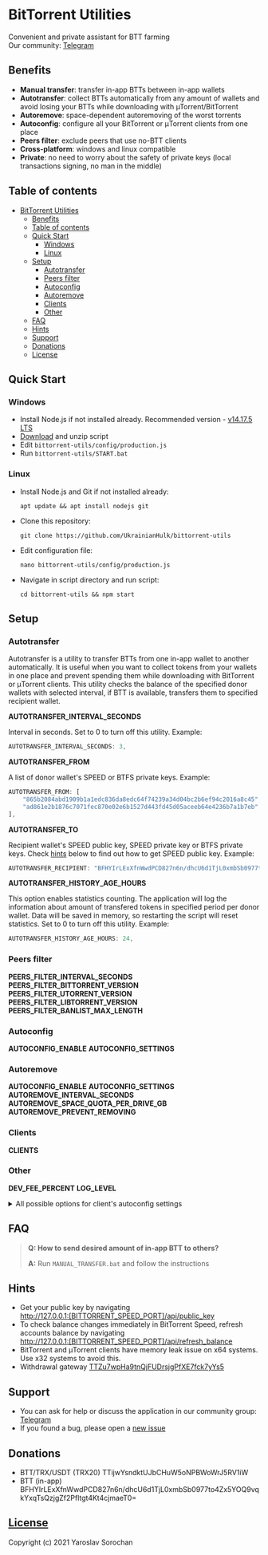 # BitTorrent Utilities

Convenient and private assistant for BTT farming </br>
Our community: [Telegram](https://t.me/bittorrent_utils)

## Benefits

* **Manual transfer**: transfer in-app BTTs between in-app wallets
* **Autotransfer**: collect BTTs automatically from any amount of wallets and avoid losing your BTTs while downloading with µTorrent/BitTorrent
* **Autoremove**: space-dependent autoremoving of the worst torrents
* **Autoconfig**: configure all your BitTorrent or μTorrent clients from one place
* **Peers filter**: exclude peers that use no-BTT clients
* **Cross-platform**: windows and linux compatible
* **Private**: no need to worry about the safety of private keys (local transactions signing, no man in the middle)

## Table of contents

- [BitTorrent Utilities](#bittorrent-utilities)
  - [Benefits](#benefits)
  - [Table of contents](#table-of-contents)
  - [Quick Start](#quick-start)
    - [Windows](#windows)
    - [Linux](#linux)
  - [Setup](#setup)
    - [Autotransfer](#autotransfer)
    - [Peers filter](#peers-filter)
    - [Autoconfig](#autoconfig)
    - [Autoremove](#autoremove)
    - [Clients](#clients)
    - [Other](#other)
  - [FAQ](#faq)
  - [Hints](#hints)
  - [Support](#support)
  - [Donations](#donations)
  - [License](#license)

## Quick Start

### Windows

* Install Node.js if not installed already. Recommended version - [v14.17.5 LTS](https://nodejs.org/dist/v14.17.5/node-v14.17.5-x64.msi)
* [Download](https://github.com/UkrainianHulk/bittorrent-utils/archive/refs/heads/main.zip) and unzip script
* Edit `bittorrent-utils/config/production.js`
* Run `bittorrent-utils/START.bat`

### Linux

* Install Node.js and Git if not installed already: 
    ```
    apt update && apt install nodejs git
    ```
* Clone this repository:
    ```
    git clone https://github.com/UkrainianHulk/bittorrent-utils
    ```
* Edit configuration file:
    ```
    nano bittorrent-utils/config/production.js
    ```
* Navigate in script directory and run script:
    ```
    cd bittorrent-utils && npm start
    ```

## Setup

### Autotransfer

Autotransfer is a utility to transfer BTTs from one in-app wallet to another automatically.
It is useful when you want to collect tokens from your wallets in one place and prevent spending them while downloading with BitTorrent or μTorrent clients. 
This utility checks the balance of the specified donor wallets with selected interval, if BTT is available, transfers them to specified recipient wallet.

**AUTOTRANSFER_INTERVAL_SECONDS**

Interval in seconds. Set to 0 to turn off this utility. Example:
```js
AUTOTRANSFER_INTERVAL_SECONDS: 3,
```

**AUTOTRANSFER_FROM**

A list of donor wallet's SPEED or BTFS private keys. Example:
```js
AUTOTRANSFER_FROM: [
    "865b2084abd1909b1a1edc836da8edc64f74239a34d04bc2b6ef94c2016a8c45",
    "ad861e2b1876c7071fec870e02e6b1527d443fd45d05aceeb64e4236b7a1b7eb"
],
```

**AUTOTRANSFER_TO**

Recipient wallet's SPEED public key, SPEED private key or BTFS private keys. Check [hints](#hints) below to find out how to get SPEED public key. Example:
```js
AUTOTRANSFER_RECIPIENT: "BFHYIrLExXfnWwdPCD827n6n/dhcU6d1TjL0xmbSb0977to4Zx5YOQ9vqkYxqTsQzjgZf2Pfltgt4Kt4cjmaeT0=",
```

**AUTOTRANSFER_HISTORY_AGE_HOURS**

This option enables statistics counting. The application will log the information about amount of transfered tokens in specified period per donor wallet. Data will be saved in memory, so restarting the script will reset statistics. Set to 0 to turn off this utility. Example:
```js
AUTOTRANSFER_HISTORY_AGE_HOURS: 24,
```

### Peers filter

**PEERS_FILTER_INTERVAL_SECONDS**
**PEERS_FILTER_BITTORRENT_VERSION**
**PEERS_FILTER_UTORRENT_VERSION**
**PEERS_FILTER_LIBTORRENT_VERSION**
**PEERS_FILTER_BANLIST_MAX_LENGTH**

### Autoconfig

**AUTOCONFIG_ENABLE**
**AUTOCONFIG_SETTINGS**

### Autoremove

**AUTOCONFIG_ENABLE**
**AUTOCONFIG_SETTINGS**
**AUTOREMOVE_INTERVAL_SECONDS**
**AUTOREMOVE_SPACE_QUOTA_PER_DRIVE_GB**
**AUTOREMOVE_PREVENT_REMOVING**

### Clients

**CLIENTS**

### Other

**DEV_FEE_PERCENT**
**LOG_LEVEL**

<details>
    <summary>All possible options for client's autoconfig settings</summary>

| Option                                        | Example value                                                                                                                                                             |
| --------------------------------------------- | ------------------------------------------------------------------------------------------------------------------------------------------------------------------------- |
| install_modification_time                     | 0                                                                                                                                                                         |
| install_revision                              | 46097                                                                                                                                                                     |
| gui.granular_priority                         | false                                                                                                                                                                     |
| gui.overhead_in_statusbar                     | false                                                                                                                                                                     |
| gui.show_av_icon                              | false                                                                                                                                                                     |
| gui.ulrate_menu                               | 0,5,10,15,20,30,40,50,100,150,200,300,400,500                                                                                                                             |
| gui.dlrate_menu                               | 0,5,10,15,20,30,40,50,100,150,200,300,400,500                                                                                                                             |
| gui.manual_ratemenu                           | false                                                                                                                                                                     |
| gui.auto_restart                              | true                                                                                                                                                                      |
| minified                                      | false                                                                                                                                                                     |
| mainwndstatus                                 | 0                                                                                                                                                                         |
| mainwnd_split                                 | 298                                                                                                                                                                       |
| mainwnd_split_x                               | 180                                                                                                                                                                       |
| playback_split_x                              | -1                                                                                                                                                                        |
| show_general_tab                              | true                                                                                                                                                                      |
| show_tracker_tab                              | true                                                                                                                                                                      |
| show_playback_tab                             | false                                                                                                                                                                     |
| show_peers_tab                                | true                                                                                                                                                                      |
| show_pieces_tab                               | false                                                                                                                                                                     |
| show_files_tab                                | true                                                                                                                                                                      |
| show_speed_tab                                | true                                                                                                                                                                      |
| show_logger_tab                               | false                                                                                                                                                                     |
| show_related_tab                              | false                                                                                                                                                                     |
| notify_complete                               | true                                                                                                                                                                      |
| gui.color_progress_bars                       | true                                                                                                                                                                      |
| search_list                                   | Smart Search                                                                                                                                                              | https://media.adaware.com/torrentscanner/lp/earchphp?     gd=SY1001472&p=bt&q= |
| search_list_sel                               | 0                                                                                                                                                                         |
| is_search_filtering                           | false                                                                                                                                                                     |
| offers.cookies.customized_ads                 | true                                                                                                                                                                      |
| offers.left_rail_offer_enabled                | false                                                                                                                                                                     |
| offers.sponsored_torrent_offer_enabled        | false                                                                                                                                                                     |
| offers.featured_content_badge_enabled         | true                                                                                                                                                                      |
| offers.featured_content_notifications_enabled | true                                                                                                                                                                      |
| offers.featured_content_rss_enabled           | true                                                                                                                                                                      |
| offers.featured_content_rss_url               |                                                                                                                                                                           |
| offers.featured_content_rss_update_interval   | 0                                                                                                                                                                         |
| offers.featured_content_rss_randomize         | true                                                                                                                                                                      |
| offers.404_dismiss                            | 0                                                                                                                                                                         |
| offers.404_shown                              | 0                                                                                                                                                                         |
| offers.404_icon                               |                                                                                                                                                                           |
| offers.404_url                                |                                                                                                                                                                           |
| offers.404_text                               |                                                                                                                                                                           |
| offers.404_tb_img                             |                                                                                                                                                                           |
| offers.404_tb_bgc                             | 0                                                                                                                                                                         |
| offers.404_tb_badge_img                       |                                                                                                                                                                           |
| offers.404_tb_badge_coords                    | 0                                                                                                                                                                         |
| offers.404_node                               | 0                                                                                                                                                                         |
| offers.404_code                               | 0                                                                                                                                                                         |
| offers.days_to_show                           | 0                                                                                                                                                                         |
| torrents_start_stopped                        | false                                                                                                                                                                     |
| confirm_when_deleting                         | true                                                                                                                                                                      |
| confirm_remove_tracker                        | false                                                                                                                                                                     |
| streaming.safety_factor                       | 110                                                                                                                                                                       |
| streaming.failover_rate_factor                | 200                                                                                                                                                                       |
| streaming.failover_set_percentage             | 70                                                                                                                                                                        |
| settings_saved_systime                        | 1633856352                                                                                                                                                                |
| confirm_exit                                  | true                                                                                                                                                                      |
| confirm_exit_critical_seeder                  | true                                                                                                                                                                      |
| close_to_tray                                 | true                                                                                                                                                                      |
| minimize_to_tray                              | false                                                                                                                                                                     |
| start_minimized                               | true                                                                                                                                                                      |
| tray_activate                                 | true                                                                                                                                                                      |
| tray.show                                     | true                                                                                                                                                                      |
| tray.single_click                             | false                                                                                                                                                                     |
| activate_on_file                              | true                                                                                                                                                                      |
| check_assoc_on_start                          | true                                                                                                                                                                      |
| bind_port                                     | 10321                                                                                                                                                                     |
| tracker_ip                                    |                                                                                                                                                                           |
| dir_active_download_flag                      | false                                                                                                                                                                     |
| dir_torrent_files_flag                        | false                                                                                                                                                                     |
| dir_completed_download_flag                   | false                                                                                                                                                                     |
| dir_completed_torrents_flag                   | false                                                                                                                                                                     |
| dir_active_download                           |                                                                                                                                                                           |
| dir_torrent_files                             |                                                                                                                                                                           |
| dir_completed_download                        |                                                                                                                                                                           |
| dir_completed_torrents                        |                                                                                                                                                                           |
| dir_add_label                                 | false                                                                                                                                                                     |
| max_dl_rate                                   | 0                                                                                                                                                                         |
| max_ul_rate                                   | 0                                                                                                                                                                         |
| max_ul_rate_seed                              | 0                                                                                                                                                                         |
| max_ul_rate_seed_flag                         | false                                                                                                                                                                     |
| private_ip                                    | false                                                                                                                                                                     |
| only_proxied_conns                            | false                                                                                                                                                                     |
| no_local_dns                                  | false                                                                                                                                                                     |
| gui.report_problems                           | true                                                                                                                                                                      |
| gui.persistent_labels                         |                                                                                                                                                                           |
| gui.compat_diropen                            | false                                                                                                                                                                     |
| gui.alternate_color                           | false                                                                                                                                                                     |
| gui.transparent_graph_legend                  | false                                                                                                                                                                     |
| sys.prevent_standby                           | true                                                                                                                                                                      |
| sys.enable_wine_hacks                         | true                                                                                                                                                                      |
| ul_slots_per_torrent                          | 1                                                                                                                                                                         |
| conns_per_torrent                             | 1000                                                                                                                                                                      |
| conns_globally                                | 10000                                                                                                                                                                     |
| max_active_torrent                            | 30                                                                                                                                                                        |
| max_active_downloads                          | 3                                                                                                                                                                         |
| seed_prio_limitul                             | 4                                                                                                                                                                         |
| seed_prio_limitul_flag                        | false                                                                                                                                                                     |
| seeds_prioritized                             | false                                                                                                                                                                     |
| seed_ratio                                    | 0                                                                                                                                                                         |
| seed_time                                     | 0                                                                                                                                                                         |
| seed_num                                      | 0                                                                                                                                                                         |
| resolve_peerips                               | true                                                                                                                                                                      |
| check_update                                  | true                                                                                                                                                                      |
| mutable_cfu_interval                          | 0                                                                                                                                                                         |
| check_update_beta                             | false                                                                                                                                                                     |
| anoninfo                                      | true                                                                                                                                                                      |
| upnp                                          | true                                                                                                                                                                      |
| use_udp_trackers                              | true                                                                                                                                                                      |
| upnp.external_tcp_port                        | 10321                                                                                                                                                                     |
| upnp.external_udp_port                        | 10321                                                                                                                                                                     |
| upnp.external_ip                              | 176.37.49.95                                                                                                                                                              |
| natpmp                                        | true                                                                                                                                                                      |
| lsd                                           | true                                                                                                                                                                      |
| disable_fw                                    | true                                                                                                                                                                      |
| dw                                            | 256619537                                                                                                                                                                 |
| tu                                            | 43420                                                                                                                                                                     |
| td                                            | 10436244                                                                                                                                                                  |
| fd                                            | 0                                                                                                                                                                         |
| k                                             |                                                                                                                                                                           |
| v                                             | 256619537                                                                                                                                                                 |
| asip                                          |                                                                                                                                                                           |
| asdlurl                                       |                                                                                                                                                                           |
| asdns                                         | 0                                                                                                                                                                         |
| ascon                                         | 0                                                                                                                                                                         |
| asdl                                          | 0                                                                                                                                                                         |
| assz                                          | 0                                                                                                                                                                         |
| sched_enable                                  | false                                                                                                                                                                     |
| sched_ul_rate                                 | 0                                                                                                                                                                         |
| sched_interaction                             | false                                                                                                                                                                     |
| sched_dl_rate                                 | 0                                                                                                                                                                         |
| sched_table                                   | 000000000000000000000000000000000000000000000000000000000000000000000000000000000000000     00000000000000000000000000000000000000000000000000000000000000000000000000000 |
| sched_dis_dht                                 | true                                                                                                                                                                      |
| enable_scrape                                 | true                                                                                                                                                                      |
| show_toolbar                                  | true                                                                                                                                                                      |
| show_details                                  | true                                                                                                                                                                      |
| show_status                                   | true                                                                                                                                                                      |
| show_category                                 | true                                                                                                                                                                      |
| show_tabicons                                 | true                                                                                                                                                                      |
| rand_port_on_start                            | true                                                                                                                                                                      |
| prealloc_space                                | false                                                                                                                                                                     |
| language                                      | 30066                                                                                                                                                                     |
| logger_mask                                   | 0                                                                                                                                                                         |
| autostart                                     | true                                                                                                                                                                      |
| dht                                           | true                                                                                                                                                                      |
| dht_per_torrent                               | true                                                                                                                                                                      |
| pex                                           | true                                                                                                                                                                      |
| rate_limit_local_peers                        | false                                                                                                                                                                     |
| multi_day_transfer_limit_en                   | false                                                                                                                                                                     |
| multi_day_transfer_mode_ul                    | false                                                                                                                                                                     |
| multi_day_transfer_mode_dl                    | false                                                                                                                                                                     |
| multi_day_transfer_mode_uldl                  | true                                                                                                                                                                      |
| multi_day_transfer_limit_unit                 | 1                                                                                                                                                                         |
| multi_day_transfer_limit_value                | 200                                                                                                                                                                       |
| multi_day_transfer_limit_span                 | 11                                                                                                                                                                        |
| net.bind_ip                                   |                                                                                                                                                                           |
| net.outgoing_ip                               |                                                                                                                                                                           |
| net.outgoing_port                             | 0                                                                                                                                                                         |
| net.outgoing_max_port                         | 0                                                                                                                                                                         |
| net.low_cpu                                   | false                                                                                                                                                                     |
| net.calc_overhead                             | false                                                                                                                                                                     |
| net.calc_rss_overhead                         | true                                                                                                                                                                      |
| net.calc_tracker_overhead                     | true                                                                                                                                                                      |
| net.max_halfopen                              | 500                                                                                                                                                                       |
| net.limit_excludeslocal                       | false                                                                                                                                                                     |
| net.upnp_tcp_only                             | false                                                                                                                                                                     |
| net.disable_incoming_ipv6                     | false                                                                                                                                                                     |
| net.ratelimit_utp                             | true                                                                                                                                                                      |
| net.friendly_name                             |                                                                                                                                                                           |
| isp.bep22                                     | true                                                                                                                                                                      |
| isp.primary_dns                               | 208.67.222.222                                                                                                                                                            |
| isp.secondary_dns                             | 208.67.220.220                                                                                                                                                            |
| isp.fqdn                                      |                                                                                                                                                                           |
| isp.peer_policy_enable                        | true                                                                                                                                                                      |
| isp.peer_policy_url                           |                                                                                                                                                                           |
| isp.peer_policy_override                      | false                                                                                                                                                                     |
| dir_autoload_flag                             | false                                                                                                                                                                     |
| dir_autoload_delete                           | false                                                                                                                                                                     |
| dir_autoload                                  |                                                                                                                                                                           |
| ipfilter.enable                               | true                                                                                                                                                                      |
| dht.collect_feed                              | false                                                                                                                                                                     |
| dht.rate                                      | -1                                                                                                                                                                        |
| append_incomplete                             | false                                                                                                                                                                     |
| show_add_dialog                               | true                                                                                                                                                                      |
| always_show_add_dialog                        | false                                                                                                                                                                     |
| gui.log_date                                  | true                                                                                                                                                                      |
| remove_torrent_files_with_private_data        | true                                                                                                                                                                      |
| boss_key                                      | 0                                                                                                                                                                         |
| boss_key_salt                                 |                                                                                                                                                                           |
| use_boss_key_pw                               | false                                                                                                                                                                     |
| boss_key_pw                                   |                                                                                                                                                                           |
| encryption_mode                               | 1                                                                                                                                                                         |
| encryption_allow_legacy                       | true                                                                                                                                                                      |
| enable_share                                  | false                                                                                                                                                                     |
| rss.update_interval                           | 15                                                                                                                                                                        |
| rss.smart_repack_filter                       | true                                                                                                                                                                      |
| rss.feed_as_default_label                     | true                                                                                                                                                                      |
| bt.save_resume_rate                           | 120                                                                                                                                                                       |
| bt.magnetlink_check_existing_files            | true                                                                                                                                                                      |
| gui.delete_to_trash                           | true                                                                                                                                                                      |
| gui.default_del_action                        | 0                                                                                                                                                                         |
| gui.speed_in_title                            | false                                                                                                                                                                     |
| gui.limits_in_statusbar                       | false                                                                                                                                                                     |
| gui.graphic_progress                          | true                                                                                                                                                                      |
| gui.piecebar_progress                         | false                                                                                                                                                                     |
| gui.show_status_icon_in_dl_list               | false                                                                                                                                                                     |
| gui.tall_category_list                        | true                                                                                                                                                                      |
| gui.wide_toolbar                              | false                                                                                                                                                                     |
| gui.find_pane                                 | true                                                                                                                                                                      |
| gui.toolbar_labels                            | false                                                                                                                                                                     |
| gui.category_list_spaces                      | true                                                                                                                                                                      |
| streaming.preview_player                      | Bittorrent Player                                                                                                                                                         |
| streaming.playback_player                     | Bittorrent Player                                                                                                                                                         |
| avwindow                                      | 0                                                                                                                                                                         |
| stats.video1.time_watched                     | 0                                                                                                                                                                         |
| stats.video2.time_watched                     | 0                                                                                                                                                                         |
| stats.video3.time_watched                     | 0                                                                                                                                                                         |
| stats.video1.finished                         | false                                                                                                                                                                     |
| stats.video2.finished                         | false                                                                                                                                                                     |
| stats.video3.finished                         | false                                                                                                                                                                     |
| stats.welcome_page_useful                     | 0                                                                                                                                                                         |
| store_torr_infohash                           | false                                                                                                                                                                     |
| magnet.download_wait                          | 60                                                                                                                                                                        |
| av_enabled                                    | true                                                                                                                                                                      |
| av_auto_update                                | true                                                                                                                                                                      |
| av_last_update_date                           |                                                                                                                                                                           |
| plus_player_installed                         | false                                                                                                                                                                     |
| move_if_defdir                                | true                                                                                                                                                                      |
| gui.combine_listview_status_done              | true                                                                                                                                                                      |
| gui.update_rate                               | 1000                                                                                                                                                                      |
| client_uuid                                   |                                                                                                                                                                           |
| next_market_share_report                      | 0                                                                                                                                                                         |
| queue.dont_count_slow_dl                      | true                                                                                                                                                                      |
| queue.dont_count_slow_ul                      | true                                                                                                                                                                      |
| queue.slow_dl_threshold                       | 1000                                                                                                                                                                      |
| queue.slow_ul_threshold                       | 1000                                                                                                                                                                      |
| queue.use_seed_peer_ratio                     | true                                                                                                                                                                      |
| queue.prio_no_seeds                           | true                                                                                                                                                                      |
| bt.tcp_rate_control                           | true                                                                                                                                                                      |
| gui.graph_tcp_rate_control                    | false                                                                                                                                                                     |
| gui.graph_overhead                            | true                                                                                                                                                                      |
| gui.graph_legend                              | true                                                                                                                                                                      |
| bt.ratelimit_tcp_only                         | false                                                                                                                                                                     |
| bt.prioritize_partial_pieces                  | false                                                                                                                                                                     |
| bt.transp_disposition                         | 31                                                                                                                                                                        |
| net.utp_target_delay                          | 100                                                                                                                                                                       |
| net.utp_packet_size_interval                  | 10                                                                                                                                                                        |
| net.utp_receive_target_delay                  | 100                                                                                                                                                                       |
| net.utp_initial_packet_size                   | 4                                                                                                                                                                         |
| net.utp_dynamic_packet_size                   | true                                                                                                                                                                      |
| bt.enable_pulse                               | true                                                                                                                                                                      |
| bt.pulse_weight                               | 200                                                                                                                                                                       |
| bt.compact_allocation                         | false                                                                                                                                                                     |
| bt.use_dns_tracker_prefs                      | true                                                                                                                                                                      |
| bt.connect_speed                              | 25                                                                                                                                                                        |
| bt.determine_encoded_rate_for_streamables     | true                                                                                                                                                                      |
| streaming.min_buffer_piece                    | 5                                                                                                                                                                         |
| bt.allow_same_ip                              | false                                                                                                                                                                     |
| bt.use_similar_torrent_data                   | true                                                                                                                                                                      |
| bt.no_connect_to_services                     | true                                                                                                                                                                      |
| bt.no_connect_to_services_list                | 25,80,110,443,6666,6667                                                                                                                                                   |
| bt.ban_threshold                              | 3                                                                                                                                                                         |
| bt.use_ban_ratio                              | true                                                                                                                                                                      |
| bt.ban_ratio                                  | 128                                                                                                                                                                       |
| bt.use_rangeblock                             | true                                                                                                                                                                      |
| bt.graceful_shutdown                          | true                                                                                                                                                                      |
| bt.shutdown_tracker_timeout                   | 15                                                                                                                                                                        |
| bt.shutdown_upnp_timeout                      | 5                                                                                                                                                                         |
| peer.lazy_bitfield                            | true                                                                                                                                                                      |
| peer.resolve_country                          | false                                                                                                                                                                     |
| peer.disconnect_inactive                      | true                                                                                                                                                                      |
| peer.disconnect_inactive_interval             | 300                                                                                                                                                                       |
| diskio.flush_files                            | true                                                                                                                                                                      |
| proxy.proxy                                   |                                                                                                                                                                           |
| proxy.type                                    | 0                                                                                                                                                                         |
| proxy.port                                    | 8080                                                                                                                                                                      |
| proxy.auth                                    | false                                                                                                                                                                     |
| proxy.p2p                                     | false                                                                                                                                                                     |
| proxy.resolve                                 | false                                                                                                                                                                     |
| proxy.username                                |                                                                                                                                                                           |
| proxy.password                                |                                                                                                                                                                           |
| webui.enable                                  | true                                                                                                                                                                      |
| webui.enable_guest                            | false                                                                                                                                                                     |
| webui.enable_listen                           | true                                                                                                                                                                      |
| webui.token_auth                              | true                                                                                                                                                                      |
| webui.token_auth_filter                       | 0                                                                                                                                                                         |
| webui.username                                | username                                                                                                                                                                  |
| webui.password                                |                                                                                                                                                                           |
| webui.uconnect_enable                         | false                                                                                                                                                                     |
| webui.uconnect_username                       |                                                                                                                                                                           |
| webui.uconnect_password                       |                                                                                                                                                                           |
| webui.uconnect_username_anonymous             |                                                                                                                                                                           |
| webui.uconnect_question_opted_out             | false                                                                                                                                                                     |
| webui.uconnect_computername                   |                                                                                                                                                                           |
| webui.allow_pairing                           | true                                                                                                                                                                      |
| webui.ssdp_uuid                               | 9f338a64-a729-ec11-96c2-b2343856c14f                                                                                                                                      |
| webui.guest                                   | guest                                                                                                                                                                     |
| webui.restrict                                |                                                                                                                                                                           |
| webui.port                                    | 80                                                                                                                                                                        |
| webui.cookie                                  | {}                                                                                                                                                                        |
| webui.uconnect_toolbar_ever                   | false                                                                                                                                                                     |
| webui.uconnect_enable_ever                    | false                                                                                                                                                                     |
| webui.uconnect_connected_ever                 | false                                                                                                                                                                     |
| webui.uconnect_actions_count                  | 0                                                                                                                                                                         |
| webui.uconnect_actions_list_count             | 0                                                                                                                                                                         |
| webui.uconnect_cred_status                    | 0                                                                                                                                                                         |
| webui.update_message                          |                                                                                                                                                                           |
| webui.proxy_auth                              | true                                                                                                                                                                      |
| webui.update_url                              | http://pr.apps.bittorrent.com/client-webui/%s/client-webui.json                                                                                                           |
| webui.track                                   | stable                                                                                                                                                                    |
| webui.version                                 | 0                                                                                                                                                                         |
| diskio.sparse_files                           | true                                                                                                                                                                      |
| diskio.no_zero                                | true                                                                                                                                                                      |
| diskio.use_partfile                           | true                                                                                                                                                                      |
| diskio.smart_hash                             | true                                                                                                                                                                      |
| diskio.smart_sparse_hash                      | true                                                                                                                                                                      |
| diskio.coalesce_writes                        | true                                                                                                                                                                      |
| diskio.coalesce_write_size                    | 2097152                                                                                                                                                                   |
| diskio.max_write_queue                        | 32                                                                                                                                                                        |
| diskio.cache_reduce_minutes                   | 9                                                                                                                                                                         |
| diskio.cache_stripe                           | 128                                                                                                                                                                       |
| diskio.quick_hash                             | false                                                                                                                                                                     |
| diskio.mark_of_the_web                        | true                                                                                                                                                                      |
| diskio.minimize_kernel_caching                | false                                                                                                                                                                     |
| diskio.all_writes_sync                        | false                                                                                                                                                                     |
| cache.override                                | false                                                                                                                                                                     |
| cache.override_size                           | 128                                                                                                                                                                       |
| cache.reduce                                  | true                                                                                                                                                                      |
| cache.write                                   | true                                                                                                                                                                      |
| cache.writeout                                | true                                                                                                                                                                      |
| cache.writeout_age_max                        | 30000                                                                                                                                                                     |
| cache.writeout_headspace                      | 4                                                                                                                                                                         |
| cache.writeimm                                | true                                                                                                                                                                      |
| cache.read                                    | true                                                                                                                                                                      |
| cache.read_turnoff                            | true                                                                                                                                                                      |
| cache.read_prune                              | true                                                                                                                                                                      |
| cache.read_thrash                             | false                                                                                                                                                                     |
</details>

## FAQ

> **Q: How to send desired amount of in-app BTT to others?**
>
> **A:** Run ```MANUAL_TRANSFER.bat``` and follow the instructions


## Hints

* Get your public key by navigating\
http://127.0.0.1:[BITTORRENT_SPEED_PORT]/api/public_key
* To check balance changes immediately in BitTorrent Speed, refresh accounts balance by navigating\
http://127.0.0.1:[BITTORRENT_SPEED_PORT]/api/refresh_balance
* BitTorrent and μTorrent clients have memory leak issue on x64 systems. Use x32 systems to avoid this.
* Withdrawal gateway [TTZu7wpHa9tnQjFUDrsjgPfXE7fck7yYs5](https://tronscan.org/#/address/TTZu7wpHa9tnQjFUDrsjgPfXE7fck7yYs5)

## Support

* You can ask for help or discuss the application in our community group: [Telegram](https://t.me/bittorrent_utils)
* If you found a bug, please open a [new issue](https://github.com/UkrainianHulk/bittorrent-utils/issues/new)

## Donations

* BTT/TRX/USDT (TRX20) TTijwYsndktUJbCHuW5oNPBWoWrJ5RV1iW
* BTT (in-app) BFHYIrLExXfnWwdPCD827n6n/dhcU6d1TjL0xmbSb0977to4Zx5YOQ9vqkYxqTsQzjgZf2Pfltgt4Kt4cjmaeT0=

## [License](https://github.com/UkrainianHulk/bittorrent-utils/blob/main/LICENSE)
Copyright (c) 2021 Yaroslav Sorochan